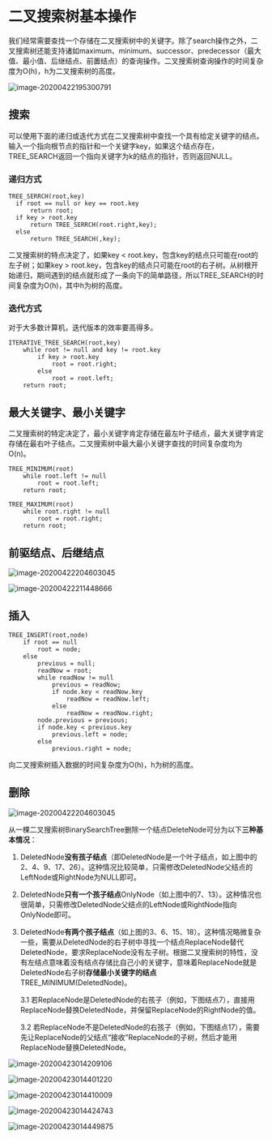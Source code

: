 # 二叉搜索树基本操作

我们经常需要查找一个存储在二叉搜索树中的关键字。除了search操作之外，二叉搜索树还能支持诸如maximum、minimum、successor、predecessor（最大值、最小值、后继结点、前置结点）的查询操作。二叉搜索树查询操作的时间复杂度为O(h)，h为二叉搜索树的高度。

![image-20200422195300791](markdown/2.二叉搜索树基本操作.assets/image-20200422195300791.png)

## 搜索

可以使用下面的递归或迭代方式在二叉搜索树中查找一个具有给定关键字的结点。输入一个指向根节点的指针和一个关键字key，如果这个结点存在，TREE_SEARCH返回一个指向关键字为k的结点的指针，否则返回NULL。

### 递归方式

```pseudocode
TREE_SERRCH(root,key)
  if root == null or key == root.key
      return root;
  if key > root.key
      return TREE_SERRCH(root.right,key);
  else
      return TREE_SEARCH(,key);
```

二叉搜索树的特点决定了，如果key < root.key，包含key的结点只可能在root的左子树；如果key > root.key，包含key的结点只可能在root的右子树。从树根开始递归，期间遇到的结点就形成了一条向下的简单路径，所以TREE_SEARCH的时间复杂度为O(h)，其中h为树的高度。

### 迭代方式

对于大多数计算机，迭代版本的效率要高得多。

```pseudocode
ITERATIVE_TREE_SEARCH(root,key)
    while root != null and key != root.key
        if key > root.key
            root = root.right;
        else
            root = root.left;
    return root;
```

## 最大关键字、最小关键字

二叉搜索树的特定决定了，最小关键字肯定存储在最左叶子结点，最大关键字肯定存储在最右叶子结点。二叉搜索树中最大最小关键字查找的时间复杂度均为O(n)。

```pseudocode
TREE_MINIMUM(root)
    while root.left != null
        root = root.left;
    return root;

TREE_MAXIMUM(root)
    while root.right != null
        root = root.right;
    return root;
```

## 前驱结点、后继结点

![image-20200422204603045](markdown/2.二叉搜索树基本操作.assets/image-20200422204603045.png)

![image-20200422211448666](markdown/2.二叉搜索树基本操作.assets/image-20200422211448666.png)

## 插入

```pseudocode
TREE_INSERT(root,node)
    if root == null
        root = node;
    else
        previous = null;
        readNow = root;
        while readNow != null
            previous = readNow;
            if node.key < readNow.key
                readNow = readNow.left;
            else
                readNow = readNow.right;
        node.previous = previous;
        if node.key < previous.key
            previous.left = node;
        else
            previous.right = node;
```

向二叉搜索树插入数据的时间复杂度为O(h)，h为树的高度。

## 删除

![image-20200422204603045](markdown/2.二叉搜索树基本操作.assets/image-20200422204603045-1587986455841.png)

从一棵二叉搜索树BinarySearchTree删除一个结点DeleteNode可分为以下**三种基本情况**：

1. DeletedNode**没有孩子结点**（即DeletedNode是一个叶子结点，如上图中的2、4、9、17、26）。这种情况比较简单，只需修改DeletedNode父结点的LeftNode或RightNode为NULL即可。

2. DeletedNode**只有一个孩子结点**OnlyNode（如上图中的7、13）。这种情况也很简单，只需修改DeletedNode父结点的LeftNode或RightNode指向OnlyNode即可。

3. DeletedNode**有两个孩子结点**（如上图的3、6、15、18）。这种情况略微复杂一些，需要从DeletedNode的右子树中寻找一个结点ReplaceNode替代DeletedNode，要求ReplaceNode没有左子树。根据二叉搜索树的特性，没有左结点意味着没有结点存储比自己小的关键字，意味着ReplaceNode就是DeletedNode右子树**存储最小关键字的结点**TREE_MINIMUM(DeletedNode)。
   
    3.1 若ReplaceNode是DeletedNode的右孩子（例如，下图结点7），直接用ReplaceNode替换DeletedNode，并保留ReplaceNode的RightNode的值。
    
    3.2 若ReplaceNode不是DeletedNode的右孩子（例如，下图结点17），需要先让ReplaceNode的父结点“接收”ReplaceNode的子树，然后才能用ReplaceNode替换DeletedNode。

![image-20200423014209106](markdown/2.二叉搜索树基本操作.assets/image-20200423014209106.png)

![image-20200423014401220](markdown/2.二叉搜索树基本操作.assets/image-20200423014401220.png)

![image-20200423014410009](markdown/2.二叉搜索树基本操作.assets/image-20200423014410009.png)

![image-20200423014424743](markdown/2.二叉搜索树基本操作.assets/image-20200423014424743.png)

![image-20200423014449875](markdown/2.二叉搜索树基本操作.assets/image-20200423014449875.png)
